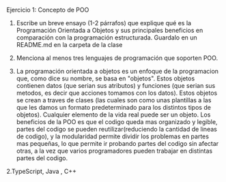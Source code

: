 Ejercicio 1: Concepto de POO
1. Escribe un breve ensayo (1-2 párrafos) que explique qué es la
Programación Orientada a Objetos y sus principales beneficios en
comparación con la programación estructurada. Guardalo en un
README.md en la carpeta de la clase
2. Menciona al menos tres lenguajes de programación que soporten POO.

1. La programación orientada a objetos es un enfoque de la programacion que, como dice su nombre, se basa en "objetos". Estos objetos contienen datos (que serian sus atributos) y funciones (que serian sus metodos, es decir que acciones tomamos con los datos). Estos objetos se crean a traves de clases (las cuales son como unas plantillas a las que les damos un formato predeterminado para los distintos tipos de objetos). Cualquier elemento de la vida real puede ser un objeto. 
Los beneficios de la POO es que el codigo queda mas organizado y legible, partes del codigo se pueden reutilizar(reduciendo la cantidad de lineas de codigo), y la modularidad permite dividir los problemas en partes mas pequeñas, lo que permite ir probando partes del codigo sin afectar otras, a la vez que varios programadores pueden trabajar en distintas partes del codigo.

2.TypeScript, Java , C++